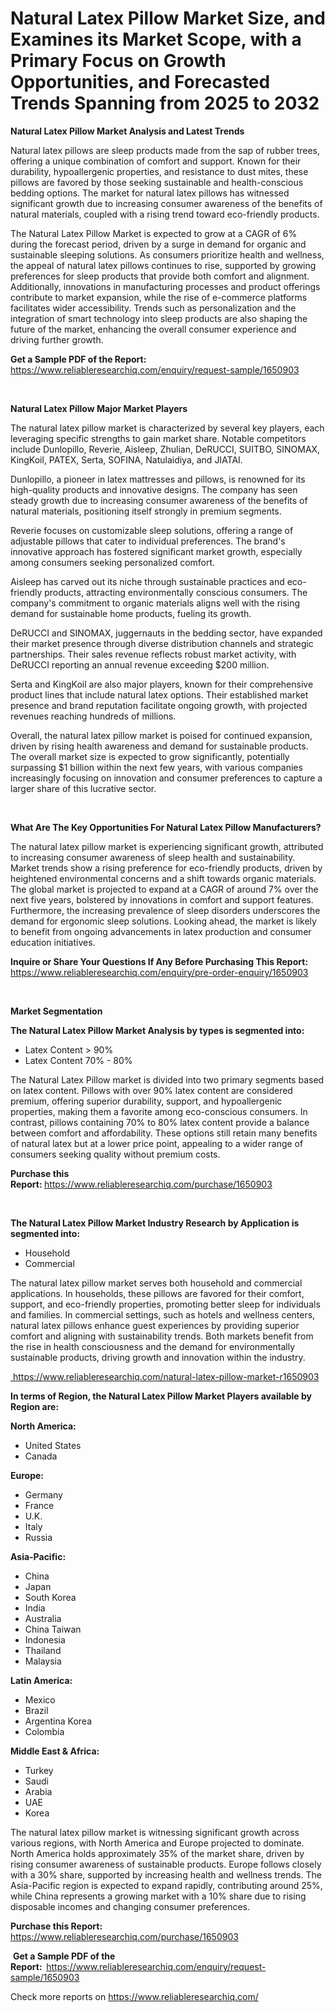 <p><h1>Natural Latex Pillow Market Size, and Examines its Market Scope, with a Primary Focus on Growth Opportunities, and Forecasted Trends Spanning from 2025 to 2032</h1></p><p><strong>Natural Latex Pillow Market Analysis and Latest Trends</strong></p>
<p><p>Natural latex pillows are sleep products made from the sap of rubber trees, offering a unique combination of comfort and support. Known for their durability, hypoallergenic properties, and resistance to dust mites, these pillows are favored by those seeking sustainable and health-conscious bedding options. The market for natural latex pillows has witnessed significant growth due to increasing consumer awareness of the benefits of natural materials, coupled with a rising trend toward eco-friendly products.</p><p>The Natural Latex Pillow Market is expected to grow at a CAGR of 6% during the forecast period, driven by a surge in demand for organic and sustainable sleeping solutions. As consumers prioritize health and wellness, the appeal of natural latex pillows continues to rise, supported by growing preferences for sleep products that provide both comfort and alignment. Additionally, innovations in manufacturing processes and product offerings contribute to market expansion, while the rise of e-commerce platforms facilitates wider accessibility. Trends such as personalization and the integration of smart technology into sleep products are also shaping the future of the market, enhancing the overall consumer experience and driving further growth.</p></p>
<p><strong>Get a Sample PDF of the Report:&nbsp;</strong> <a href="https://www.reliableresearchiq.com/enquiry/request-sample/1650903?utm_campaign=3136&utm_medium=2&utm_source=Github&utm_content=ia&utm_term=04042025&utm_id=natural-latex-pillow">https://www.reliableresearchiq.com/enquiry/request-sample/1650903</a></p>
<p>&nbsp;</p>
<p><strong>Natural Latex Pillow Major Market Players</strong></p>
<p><p>The natural latex pillow market is characterized by several key players, each leveraging specific strengths to gain market share. Notable competitors include Dunlopillo, Reverie, Aisleep, Zhulian, DeRUCCI, SUITBO, SINOMAX, KingKoil, PATEX, Serta, SOFINA, Natulaidiya, and JIATAI.</p><p>Dunlopillo, a pioneer in latex mattresses and pillows, is renowned for its high-quality products and innovative designs. The company has seen steady growth due to increasing consumer awareness of the benefits of natural materials, positioning itself strongly in premium segments.</p><p>Reverie focuses on customizable sleep solutions, offering a range of adjustable pillows that cater to individual preferences. The brand's innovative approach has fostered significant market growth, especially among consumers seeking personalized comfort.</p><p>Aisleep has carved out its niche through sustainable practices and eco-friendly products, attracting environmentally conscious consumers. The company's commitment to organic materials aligns well with the rising demand for sustainable home products, fueling its growth.</p><p>DeRUCCI and SINOMAX, juggernauts in the bedding sector, have expanded their market presence through diverse distribution channels and strategic partnerships. Their sales revenue reflects robust market activity, with DeRUCCI reporting an annual revenue exceeding $200 million.</p><p>Serta and KingKoil are also major players, known for their comprehensive product lines that include natural latex options. Their established market presence and brand reputation facilitate ongoing growth, with projected revenues reaching hundreds of millions.</p><p>Overall, the natural latex pillow market is poised for continued expansion, driven by rising health awareness and demand for sustainable products. The overall market size is expected to grow significantly, potentially surpassing $1 billion within the next few years, with various companies increasingly focusing on innovation and consumer preferences to capture a larger share of this lucrative sector.</p></p>
<p>&nbsp;</p>
<p><strong>What Are The Key Opportunities For Natural Latex Pillow Manufacturers?</strong></p>
<p><p>The natural latex pillow market is experiencing significant growth, attributed to increasing consumer awareness of sleep health and sustainability. Market trends show a rising preference for eco-friendly products, driven by heightened environmental concerns and a shift towards organic materials. The global market is projected to expand at a CAGR of around 7% over the next five years, bolstered by innovations in comfort and support features. Furthermore, the increasing prevalence of sleep disorders underscores the demand for ergonomic sleep solutions. Looking ahead, the market is likely to benefit from ongoing advancements in latex production and consumer education initiatives.</p></p>
<p><strong>Inquire or Share Your Questions If Any Before Purchasing This Report:</strong> <a href="https://www.reliableresearchiq.com/enquiry/pre-order-enquiry/1650903?utm_campaign=3136&utm_medium=2&utm_source=Github&utm_content=ia&utm_term=04042025&utm_id=natural-latex-pillow">https://www.reliableresearchiq.com/enquiry/pre-order-enquiry/1650903</a></p>
<p>&nbsp;</p>
<p><strong>Market Segmentation</strong></p>
<p><strong>The Natural Latex Pillow Market Analysis by types is segmented into:</strong></p>
<p><ul><li>Latex Content > 90%</li><li>Latex Content 70% - 80%</li></ul></p>
<p><p>The Natural Latex Pillow market is divided into two primary segments based on latex content. Pillows with over 90% latex content are considered premium, offering superior durability, support, and hypoallergenic properties, making them a favorite among eco-conscious consumers. In contrast, pillows containing 70% to 80% latex content provide a balance between comfort and affordability. These options still retain many benefits of natural latex but at a lower price point, appealing to a wider range of consumers seeking quality without premium costs.</p></p>
<p><strong>Purchase this Report:&nbsp;</strong><a href="https://www.reliableresearchiq.com/purchase/1650903?utm_campaign=3136&utm_medium=2&utm_source=Github&utm_content=ia&utm_term=04042025&utm_id=natural-latex-pillow">https://www.reliableresearchiq.com/purchase/1650903</a></p>
<p>&nbsp;</p>
<p><strong>The Natural Latex Pillow Market Industry Research by Application is segmented into:</strong></p>
<p><ul><li>Household</li><li>Commercial</li></ul></p>
<p><p>The natural latex pillow market serves both household and commercial applications. In households, these pillows are favored for their comfort, support, and eco-friendly properties, promoting better sleep for individuals and families. In commercial settings, such as hotels and wellness centers, natural latex pillows enhance guest experiences by providing superior comfort and aligning with sustainability trends. Both markets benefit from the rise in health consciousness and the demand for environmentally sustainable products, driving growth and innovation within the industry.</p></p>
<p><a href="https://www.reliableresearchiq.com/natural-latex-pillow-market-r1650903?utm_campaign=3136&utm_medium=2&utm_source=Github&utm_content=ia&utm_term=04042025&utm_id=natural-latex-pillow">&nbsp;https://www.reliableresearchiq.com/natural-latex-pillow-market-r1650903</a></p>
<p><strong>In terms of Region, the Natural Latex Pillow Market Players available by Region are:</strong></p>
<p>
    <p> <strong> North America: </strong>
        <ul>
            <li>United States</li>
            <li>Canada</li>
        </ul>
        </p> 
    <p> <strong> Europe: </strong>
        <ul>
            <li>Germany</li>
            <li>France</li>
            <li>U.K.</li>
            <li>Italy</li>
            <li>Russia</li>
        </ul>
        </p> 
    <p> <strong> Asia-Pacific: </strong>
        <ul>
            <li>China</li>
            <li>Japan</li>
            <li>South Korea</li>
            <li>India</li>
            <li>Australia</li>
            <li>China Taiwan</li>
            <li>Indonesia</li>
            <li>Thailand</li>
            <li>Malaysia</li>
        </ul>
        </p> 
    <p> <strong> Latin America: </strong>
        <ul>
            <li>Mexico</li>
            <li>Brazil</li>
            <li>Argentina Korea</li>
            <li>Colombia</li>
        </ul>
        </p> 
    <p> <strong> Middle East & Africa: </strong>
        <ul>
            <li>Turkey</li>
            <li>Saudi</li>
            <li>Arabia</li>
            <li>UAE</li>
            <li>Korea</li>
        </ul>
    </p>
    </p>
<p><p>The natural latex pillow market is witnessing significant growth across various regions, with North America and Europe projected to dominate. North America holds approximately 35% of the market share, driven by rising consumer awareness of sustainable products. Europe follows closely with a 30% share, supported by increasing health and wellness trends. The Asia-Pacific region is expected to expand rapidly, contributing around 25%, while China represents a growing market with a 10% share due to rising disposable incomes and changing consumer preferences.</p></p>
<p><strong>Purchase this Report: </strong><a href="https://www.reliableresearchiq.com/purchase/1650903?utm_campaign=3136&utm_medium=2&utm_source=Github&utm_content=ia&utm_term=04042025&utm_id=natural-latex-pillow">https://www.reliableresearchiq.com/purchase/1650903</a></p>
<p>&nbsp;<strong>Get a Sample PDF of the Report:&nbsp;&nbsp;</strong><a href="https://www.reliableresearchiq.com/enquiry/request-sample/1650903?utm_campaign=3136&utm_medium=2&utm_source=Github&utm_content=ia&utm_term=04042025&utm_id=natural-latex-pillow">https://www.reliableresearchiq.com/enquiry/request-sample/1650903</a></p>
<p><strong></strong></p>
<p>Check more reports on <a href="https://www.reliableresearchiq.com/?utm_campaign=3136&utm_medium=2&utm_source=Github&utm_content=ia&utm_term=04042025&utm_id=natural-latex-pillow">https://www.reliableresearchiq.com/</a></p>